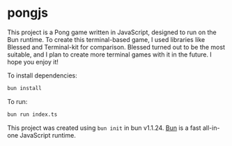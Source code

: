# pongjs

This project is a Pong game written in JavaScript, designed to run on the Bun runtime.
To create this terminal-based game, I used libraries like Blessed and Terminal-kit for comparison.
Blessed turned out to be the most suitable, and I plan to create more terminal games with it in the future. I hope you enjoy it!

To install dependencies:

```bash
bun install
```

To run:

```bash
bun run index.ts
```

This project was created using `bun init` in bun v1.1.24. [Bun](https://bun.sh) is a fast all-in-one JavaScript runtime.
